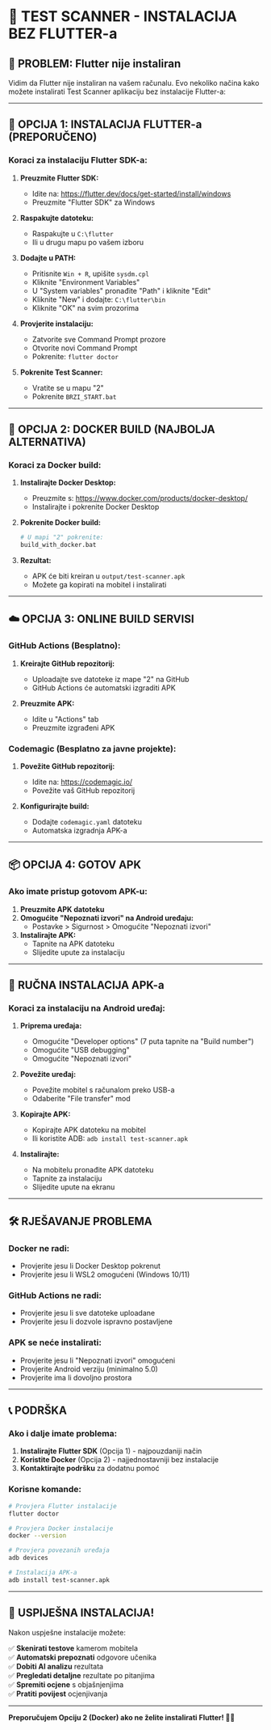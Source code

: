 # 📱 TEST SCANNER - INSTALACIJA BEZ FLUTTER-a

## 🚨 PROBLEM: Flutter nije instaliran

Vidim da Flutter nije instaliran na vašem računalu. Evo nekoliko načina kako možete instalirati Test Scanner aplikaciju bez instalacije Flutter-a:

---

## 🎯 OPCIJA 1: INSTALACIJA FLUTTER-a (PREPORUČENO)

### Koraci za instalaciju Flutter SDK-a:

1. **Preuzmite Flutter SDK:**
   - Idite na: https://flutter.dev/docs/get-started/install/windows
   - Preuzmite "Flutter SDK" za Windows

2. **Raspakujte datoteku:**
   - Raspakujte u `C:\flutter`
   - Ili u drugu mapu po vašem izboru

3. **Dodajte u PATH:**
   - Pritisnite `Win + R`, upišite `sysdm.cpl`
   - Kliknite "Environment Variables"
   - U "System variables" pronađite "Path" i kliknite "Edit"
   - Kliknite "New" i dodajte: `C:\flutter\bin`
   - Kliknite "OK" na svim prozorima

4. **Provjerite instalaciju:**
   - Zatvorite sve Command Prompt prozore
   - Otvorite novi Command Prompt
   - Pokrenite: `flutter doctor`

5. **Pokrenite Test Scanner:**
   - Vratite se u mapu "2"
   - Pokrenite `BRZI_START.bat`

---

## 🐳 OPCIJA 2: DOCKER BUILD (NAJBOLJA ALTERNATIVA)

### Koraci za Docker build:

1. **Instalirajte Docker Desktop:**
   - Preuzmite s: https://www.docker.com/products/docker-desktop/
   - Instalirajte i pokrenite Docker Desktop

2. **Pokrenite Docker build:**
   ```bash
   # U mapi "2" pokrenite:
   build_with_docker.bat
   ```

3. **Rezultat:**
   - APK će biti kreiran u `output/test-scanner.apk`
   - Možete ga kopirati na mobitel i instalirati

---

## ☁️ OPCIJA 3: ONLINE BUILD SERVISI

### GitHub Actions (Besplatno):

1. **Kreirajte GitHub repozitorij:**
   - Uploadajte sve datoteke iz mape "2" na GitHub
   - GitHub Actions će automatski izgraditi APK

2. **Preuzmite APK:**
   - Idite u "Actions" tab
   - Preuzmite izgrađeni APK

### Codemagic (Besplatno za javne projekte):

1. **Povežite GitHub repozitorij:**
   - Idite na: https://codemagic.io/
   - Povežite vaš GitHub repozitorij

2. **Konfigurirajte build:**
   - Dodajte `codemagic.yaml` datoteku
   - Automatska izgradnja APK-a

---

## 📦 OPCIJA 4: GOTOV APK

### Ako imate pristup gotovom APK-u:

1. **Preuzmite APK datoteku**
2. **Omogućite "Nepoznati izvori" na Android uređaju:**
   - Postavke > Sigurnost > Omogućite "Nepoznati izvori"
3. **Instalirajte APK:**
   - Tapnite na APK datoteku
   - Slijedite upute za instalaciju

---

## 🔧 RUČNA INSTALACIJA APK-a

### Koraci za instalaciju na Android uređaj:

1. **Priprema uređaja:**
   - Omogućite "Developer options" (7 puta tapnite na "Build number")
   - Omogućite "USB debugging"
   - Omogućite "Nepoznati izvori"

2. **Povežite uređaj:**
   - Povežite mobitel s računalom preko USB-a
   - Odaberite "File transfer" mod

3. **Kopirajte APK:**
   - Kopirajte APK datoteku na mobitel
   - Ili koristite ADB: `adb install test-scanner.apk`

4. **Instalirajte:**
   - Na mobitelu pronađite APK datoteku
   - Tapnite za instalaciju
   - Slijedite upute na ekranu

---

## 🛠️ RJEŠAVANJE PROBLEMA

### Docker ne radi:
- Provjerite jesu li Docker Desktop pokrenut
- Provjerite jesu li WSL2 omogućeni (Windows 10/11)

### GitHub Actions ne radi:
- Provjerite jesu li sve datoteke uploadane
- Provjerite jesu li dozvole ispravno postavljene

### APK se neće instalirati:
- Provjerite jesu li "Nepoznati izvori" omogućeni
- Provjerite Android verziju (minimalno 5.0)
- Provjerite ima li dovoljno prostora

---

## 📞 PODRŠKA

### Ako i dalje imate problema:

1. **Instalirajte Flutter SDK** (Opcija 1) - najpouzdaniji način
2. **Koristite Docker** (Opcija 2) - najjednostavniji bez instalacije
3. **Kontaktirajte podršku** za dodatnu pomoć

### Korisne komande:

```bash
# Provjera Flutter instalacije
flutter doctor

# Provjera Docker instalacije
docker --version

# Provjera povezanih uređaja
adb devices

# Instalacija APK-a
adb install test-scanner.apk
```

---

## 🎉 USPIJEŠNA INSTALACIJA!

Nakon uspješne instalacije možete:

✅ **Skenirati testove** kamerom mobitela  
✅ **Automatski prepoznati** odgovore učenika  
✅ **Dobiti AI analizu** rezultata  
✅ **Pregledati detaljne** rezultate po pitanjima  
✅ **Spremiti ocjene** s objašnjenjima  
✅ **Pratiti povijest** ocjenjivanja  

---

**Preporučujem Opciju 2 (Docker) ako ne želite instalirati Flutter! 🐳✨**
